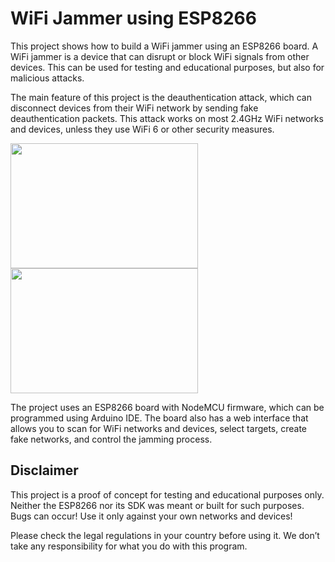 <h1>WiFi Jammer using ESP8266</h1>
<p>This project shows how to build a WiFi jammer using an ESP8266 board. A WiFi jammer is a device that can disrupt or block WiFi signals from other devices. This can be used for testing and educational purposes, but also for malicious attacks.</p>
<p>The main feature of this project is the deauthentication attack, which can disconnect devices from their WiFi network by sending fake deauthentication packets. This attack works on most 2.4GHz WiFi networks and devices, unless they use WiFi 6 or other security measures.</p>
<img src="https://protosupplies.com/wp-content/uploads/2018/07/ESP8266-NodeMCU-V1.0-ESP-12E-WiFi-Module.jpg" width="300" height="200">
<img src="https://cdn.shortpixel.ai/spai/q_lossy+ret_img/https://i2.wp.com/www.electroniclinic.com/wp-content/uploads/2020/06/NodeMCU_PWM_Pins.png?w=1281&ssl=1" width="300" height="200">

<p>The project uses an ESP8266 board with NodeMCU firmware, which can be programmed using Arduino IDE. The board also has a web interface that allows you to scan for WiFi networks and devices, select targets, create fake networks, and control the jamming process.</p>
<h2>Disclaimer</h2>
<p>This project is a proof of concept for testing and educational purposes only. Neither the ESP8266 nor its SDK was meant or built for such purposes. Bugs can occur! Use it only against your own networks and devices!</p>
<p>Please check the legal regulations in your country before using it. We don’t take any responsibility for what you do with this program.</p>
